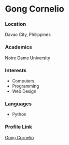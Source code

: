 # Gong Cornelio

### Location

Davao City, Philippines

### Academics

Notre Dame University

### Interests

- Computers
- Programming
- Web Design

### Languages

- Python

### Profile Link

[Gong Cornelio](https://github.com/swiftkindgong)
